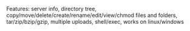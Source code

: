 Features: server info, directory tree, copy/move/delete/create/rename/edit/view/chmod files and folders, tar/zip/bzip/gzip, multiple uploads, shell/exec, works on linux/windows